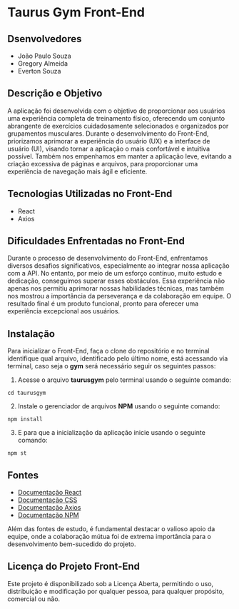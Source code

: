 # Taurus Gym Front-End

## Dsenvolvedores
- João Paulo Souza
- Gregory Almeida
- Everton Souza

## Descrição e Objetivo
A aplicação foi desenvolvida com o objetivo de proporcionar aos usuários uma experiência completa de treinamento físico, oferecendo um conjunto abrangente de exercícios cuidadosamente selecionados e organizados por grupamentos musculares. Durante o desenvolvimento do Front-End, priorizamos aprimorar a experiência do usuário (UX) e a interface de usuário (UI), visando tornar a aplicação o mais confortável e intuitiva possível. Também nos empenhamos em manter a aplicação leve, evitando a criação excessiva de páginas e arquivos, para proporcionar uma experiência de navegação mais ágil e eficiente.

## Tecnologias Utilizadas no Front-End
- React
- Axios

## Dificuldades Enfrentadas no Front-End
Durante o processo de desenvolvimento do Front-End, enfrentamos diversos desafios significativos, especialmente ao integrar nossa aplicação com a API. No entanto, por meio de um esforço contínuo, muito estudo e dedicação, conseguimos superar esses obstáculos. Essa experiência não apenas nos permitiu aprimorar nossas habilidades técnicas, mas também nos mostrou a importância da perseverança e da colaboração em equipe. O resultado final é um produto funcional, pronto para oferecer uma experiência excepcional aos usuários.

## Instalação
Para inicializar o Front-End, faça o clone do repositório e no terminal identifique qual arquivo, identificado pelo último nome,  está acessando via terminal, caso seja o  **gym**
será necessário seguir os seguintes passos: 

01. Acesse o arquivo **taurusgym** pelo terminal usando o seguinte comando: 
```
cd taurusgym
``` 

02. Instale o gerenciador de arquivos **NPM** usando o seguinte comando:
```
npm install
```

03. E para que a inicialização da aplicação inicie usando o seguinte comando:
```
npm st
```

## Fontes
- [Documentação React](https://legacy.reactjs.org/docs/getting-started.html)
- [Documentação CSS](https://developer.mozilla.org/en-US/docs/Web/CSS)
- [Documentação Axios](https://axios-http.com/docs/intro)
- [Documentação NPM](https://docs.npmjs.com/)

Além das fontes de estudo, é fundamental destacar o valioso apoio da equipe, onde a colaboração mútua foi de extrema importância para o desenvolvimento bem-sucedido do projeto.

## Licença do Projeto Front-End
Este projeto é disponibilizado sob a Licença Aberta, permitindo o uso, distribuição e modificação por qualquer pessoa, para qualquer propósito, comercial ou não.




